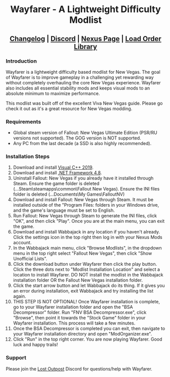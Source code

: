 <div align="center">

# Wayfarer - A Lightweight Difficulty Modlist
  
## [Changelog](https://github.com/Ender108/Wayfarer---A-Wabbajack-Modlist-for-New-Vegas/blob/main/CHANGELOG.md) | [Discord](https://discord.gg/WF66mMu) | [Nexus Page](https://www.nexusmods.com/newvegas/mods/80133) | [Load Order Library](https://loadorderlibrary.com/lists/wayfarer)
  
 </div>

### Introduction

Wayfarer is a lightweight difficulty based modlist for New Vegas. The goal of Wayfarer is to improve gameplay in a challenging yet rewarding way without completely overhauling the core New Vegas experience. Wayfarer also includes all essential stability mods and keeps visual mods to an absolute minimum to maximize performance.

This modlist was built off of the excellent Viva New Vegas guide. Please go check it out as it's a great resource for New Vegas modding.

### Requirements

- Global steam version of Fallout: New Vegas Ultimate Edition (PSR/RU versions not supported). The GOG version is NOT supported.
- Any PC from the last decade (a SSD is also highly recommended).


### Installation Steps

1. Download and install [Visual C++ 2019](https://aka.ms/vs/16/release/vc_redist.x64.exe).
2. Download and install [.NET Framework 4.8](https://dotnet.microsoft.com/en-us/download/dotnet-framework/thank-you/net48-web-installer).
3. Uninstall Fallout: New Vegas if you already have it installed through Steam. Ensure the game folder is deleted (...Steam\steamapps\common\Fallout New Vegas). Ensure the INI files folder is deleted (...Documents\My Games\FalloutNV)
4. Download and install Fallout: New Vegas through Steam. It must be installed outside of the "Program Files: folders in your Windows drive, and the game's language must be set to English.
5. Run Fallout: New Vegas through Steam to generate the INI files, click "OK", and then click "Play". Once you are at the main menu, you can exit the game.
6. Download and install Wabbajack in any location if you haven't already. Click the settings icon in the top right then log in with your Nexus Mods account.
7. In the Wabbajack main menu, click "Browse Modlists", in the dropdown menu in the top right select "Fallout New Vegas", then click "Show Unofficial Lists".
8. Click the download button under Wayfarer then click the play button. Click the three dots next to "Modlist Installation Location" and select a location to install Wayfarer. DO NOT install the modlist in the Wabbajack installation folder OR the Fallout New Vegas installation folder.
9. Click the start arrow button and let Wabbajack do its thing. If it gives you an error during installation, exit Wabbajack and try installing the list again.
10. THIS STEP IS NOT OPTIONAL! Once Wayfarer installation is complete, go to your Wayfarer installation folder and open the "BSA Decompressor" folder. Run "FNV BSA Decompressor.exe", click "Browse", then point it towards the "Stock Game" folder in your Wayfarer installation. This process will take a few minutes.
10. Once the BSA Decompressor is completed you can exit, then navigate to your Wayfarer installation directory and open "ModOrganizer.exe".
11. Click "Run" in the top right corner. You are now playing Wayfarer. Good luck and happy trails!


### Support
Please join the [Lost Outpost](https://discord.com/invite/WF66mMu) Discord for questions/help with Wayfarer.
